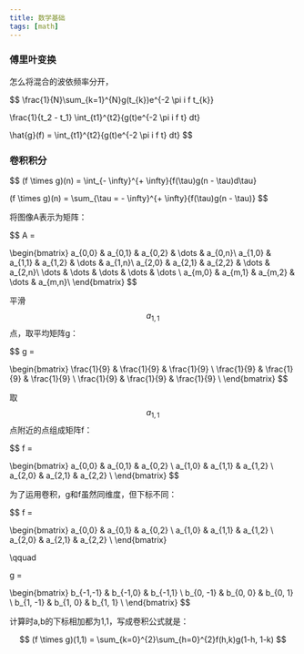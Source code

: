 ```yaml
---
title: 数学基础
tags: [math]
---
```


### 傅里叶变换

怎么将混合的波依频率分开，

$$
\frac{1}{N}\sum_{k=1}^{N}g(t_{k})e^{-2 \pi i f t_{k}}

\frac{1}{t_2 - t_1} \int_{t1}^{t2}{g(t)e^{-2 \pi i f t} dt}

\hat{g}(f) = \int_{t1}^{t2}{g(t)e^{-2 \pi i f t} dt}
$$

### 卷积积分

$$
(f \times g)(n) = \int_{- \infty}^{+ \infty}{f(\tau)g(n - \tau)d\tau}

(f \times g)(n) = \sum_{\tau = - \infty}^{+ \infty}{f(\tau)g(n - \tau)}
$$

将图像A表示为矩阵：

$$
A =

\begin{bmatrix}
a_{0,0} & a_{0,1} & a_{0,2} & \dots & a_{0,n}\\
a_{1,0} & a_{1,1} & a_{1,2} & \dots & a_{1,n}\\
a_{2,0} & a_{2,1} & a_{2,2} & \dots & a_{2,n}\\
\dots   & \dots   & \dots   & \dots & \dots  \\
a_{m,0} & a_{m,1} & a_{m,2} & \dots & a_{m,n}\\
\end{bmatrix}
$$

平滑$$ a_{1,1} $$点，取平均矩阵g：

$$
g =

\begin{bmatrix}
\frac{1}{9} & \frac{1}{9} & \frac{1}{9} \\
\frac{1}{9} & \frac{1}{9} & \frac{1}{9} \\
\frac{1}{9} & \frac{1}{9} & \frac{1}{9} \\
\end{bmatrix}
$$

取$$ a_{1,1} $$点附近的点组成矩阵f：

$$
f =

\begin{bmatrix}
a_{0,0} & a_{0,1} & a_{0,2} \\
a_{1,0} & a_{1,1} & a_{1,2} \\
a_{2,0} & a_{2,1} & a_{2,2} \\
\end{bmatrix}
$$

为了运用卷积，g和f虽然同维度，但下标不同：

$$
f =

\begin{bmatrix}
a_{0,0} & a_{0,1} & a_{0,2} \\
a_{1,0} & a_{1,1} & a_{1,2} \\
a_{2,0} & a_{2,1} & a_{2,2} \\
\end{bmatrix}

\qquad

g =

\begin{bmatrix}
b_{-1,-1} & b_{-1,0} & b_{-1,1} \\
b_{0, -1} & b_{0, 0} & b_{0, 1} \\
b_{1, -1} & b_{1, 0} & b_{1, 1} \\
\end{bmatrix}
$$

计算时a,b的下标相加都为1,1，写成卷积公式就是：

$$
(f \times g)(1,1) = \sum_{k=0}^{2}\sum_{h=0}^{2}f(h,k)g(1-h, 1-k)
$$
